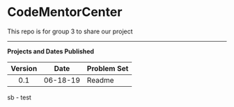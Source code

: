 # CodeMentorCenter

This repo is for group 3 to share our project

---

**Projects and Dates Published**

| Version |   Date   | Problem Set |
| :-----: | :------: | ----------- |
|   0.1   | 06-18-19 | Readme      |

sb - test
